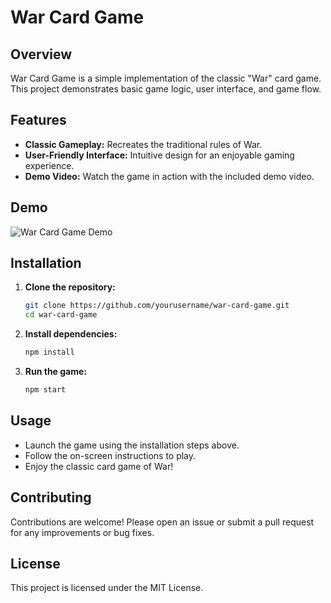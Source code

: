 # War Card Game

## Overview

War Card Game is a simple implementation of the classic "War" card game. This project demonstrates basic game logic, user interface, and game flow.

## Features

- **Classic Gameplay:** Recreates the traditional rules of War.
- **User-Friendly Interface:** Intuitive design for an enjoyable gaming experience.
- **Demo Video:** Watch the game in action with the included demo video.

## Demo

![War Card Game Demo](video.gif)

## Installation

1. **Clone the repository:**

   ```bash
   git clone https://github.com/yourusername/war-card-game.git
   cd war-card-game
   ```

2. **Install dependencies:**

   ```bash
   npm install
   ```

3. **Run the game:**

   ```bash
   npm start
   ```

## Usage

- Launch the game using the installation steps above.
- Follow the on-screen instructions to play.
- Enjoy the classic card game of War!

## Contributing

Contributions are welcome! Please open an issue or submit a pull request for any improvements or bug fixes.

## License

This project is licensed under the MIT License.
